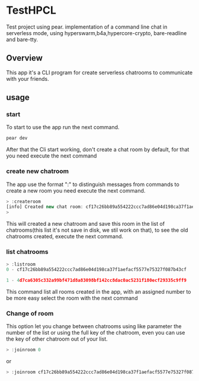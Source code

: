# TestHPCL
Test project using pear.
implementation of a command line chat in serverless mode, using hyperswarm,b4a,hypercore-crypto, bare-readline and bare-tty.

## Overview
This app it's a CLI program for create serverless chatrooms to communicate  with your friends.

## usage

### start
To start to use the app run the next command.
```js
pear dev  
```
After that the Cli start working, don't create a chat room by default, for that you need execute the next command

### create new chatroom
The app use the format ":<coomand>" to distinguish messages from commands to create a new room you need execute the next command.
```js
> :createroom
[info] Created new chat room: cf17c26bb89a554222ccc7ad86e04d198ca37f1aefacf5577e75327f087b43cf
>
```

This will created a new chatroom and save this room in the list of chatrooms(this list it's not save in disk, we stil work on that), to see the old chatrooms created, execute the next command.

### list chatrooms
```js
> :listroom
0 - cf17c26bb89a554222ccc7ad86e04d198ca37f1aefacf5577e75327f087b43cf

1 - 4d7ca6305c332a99bf471d8a83098bf142cc8dac0ac5231f180ecf29335c9ff9

```
This command list all rooms created in the app, with an assigned number to be more easy select the room with the next command

### Change of room
This option let you change between chatrooms using like parameter the number of the list or using the full key of the chatroom, even you can use the key of other chatroom out of your list.

```js
> :joinroom 0

```
or

```js
> :joinroom cf17c26bb89a554222ccc7ad86e04d198ca37f1aefacf5577e75327f087b43cf
```
